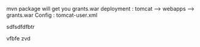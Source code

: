 mvn package will get you grants.war
deployment : 
tomcat --> webapps --> grants.war
Config : tomcat-user.xml

sdfsdfdfbtr


vfbfe
zvd
